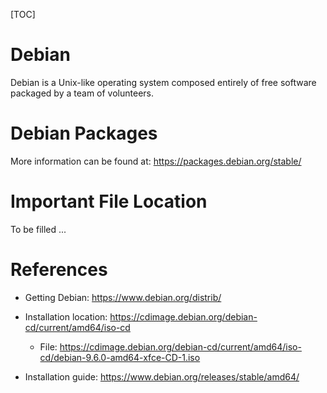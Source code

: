 [TOC]

# Debian

Debian is a Unix-like operating system composed entirely of free software packaged by a team of volunteers.



# Debian Packages

More information can be found at: https://packages.debian.org/stable/



# Important File Location

To be filled ...



# References

* Getting Debian: https://www.debian.org/distrib/
* Installation location: https://cdimage.debian.org/debian-cd/current/amd64/iso-cd
  * File: https://cdimage.debian.org/debian-cd/current/amd64/iso-cd/debian-9.6.0-amd64-xfce-CD-1.iso

* Installation guide: https://www.debian.org/releases/stable/amd64/

